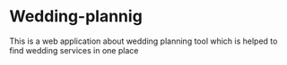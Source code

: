 # Wedding-plannig
This is a web application about wedding planning tool which is helped to find wedding services in one place 
